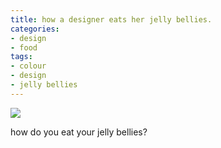 ```yaml
---
title: how a designer eats her jelly bellies.
categories:
- design
- food
tags:
- colour
- design
- jelly bellies
---
```


![](/blog/old-uploads/2008/10/jelliebellies.jpg)

how do you eat your jelly bellies?
